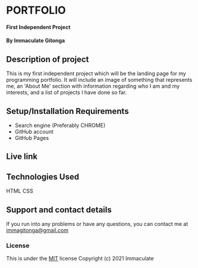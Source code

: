 # PORTFOLIO
#### First Independent Project
#### By Immaculate Gitonga
## Description of project
This is my first independent project which will be the landing page for my programming portfolio. It will include an image of something that represents me, an 'About Me' section with information regarding who I am and my interests, and a list of projects I have done so far.
## Setup/Installation Requirements
* Search engine (Preferably CHROME)
* GitHub account
* GitHub Pages
## Live link
## Technologies Used
HTML
CSS
## Support and contact details
If you run into any problems or have any questions, you can contact me at immagitonga@gmail.com
### License
This is under the [MIT](license) license
Copyright (c) 2021 Immaculate